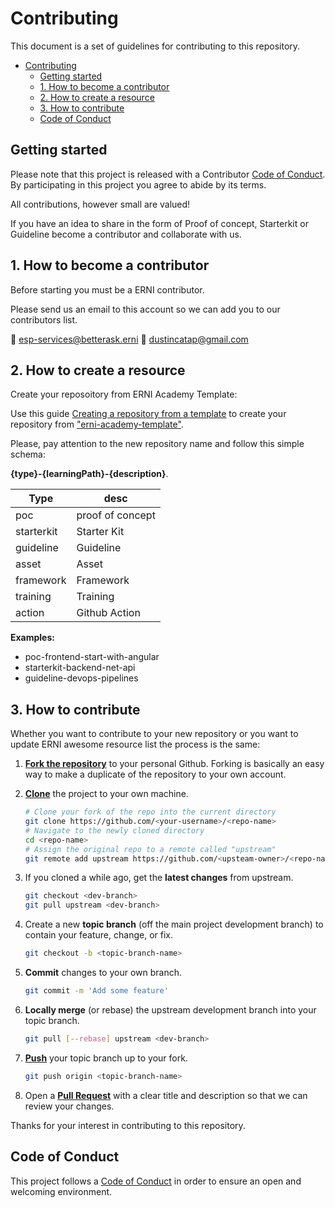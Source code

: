 [code_of_conduct]: ./CODE_OF_CONDUCT.md
[repo_from_template]: https://docs.github.com/en/github/creating-cloning-and-archiving-repositories/creating-a-repository-from-a-template
[fork]: https://docs.github.com/en/github/getting-started-with-github/fork-a-repo
[clone]: https://docs.github.com/en/github/creating-cloning-and-archiving-repositories/cloning-a-repository
[push]: https://docs.github.com/en/github/collaborating-with-issues-and-pull-requests/merging-an-upstream-repository-into-your-fork
[pull]: https://docs.github.com/en/github/collaborating-with-issues-and-pull-requests/allowing-changes-to-a-pull-request-branch-created-from-a-fork
[template]: https://github.com/ERNI-Academy/erni-academy-template

# Contributing

This document is a set of guidelines for contributing to this repository.

- [Contributing](#contributing)
  - [Getting started](#getting-started)
  - [1. How to become a contributor](#1-how-to-become-a-contributor)
  - [2. How to create a resource](#2-how-to-create-a-resource)
  - [3. How to contribute](#3-how-to-contribute)
  - [Code of Conduct](#code-of-conduct)

## Getting started

Please note that this project is released with a Contributor [Code of Conduct][code_of_conduct]. By participating in this project you agree to abide by its terms.

All contributions, however small are valued!

If you have an idea to share in the form of Proof of concept, Starterkit or Guideline become a contributor and collaborate with us.

## 1. How to become a contributor

Before starting you must be a ERNI contributor.

Please send us an email to this account so we can add you to our contributors list.

📧 <esp-services@betterask.erni>
📧 <dustincatap@gmail.com>

## 2. How to create a resource

Create your reposoitory from ERNI Academy Template:

Use this guide [Creating a repository from a template][repo_from_template] to create your repository from ["erni-academy-template"][template].

Please, pay attention to the new repository name and follow this simple schema:

**{type}-{learningPath}-{description}**\.

| Type       | desc             |
|------------|------------------|
| poc        | proof of concept |
| starterkit | Starter Kit      |
| guideline  | Guideline        |
| asset      | Asset            |
| framework  | Framework        |
| training   | Training         |
| action     | Github Action    |

**Examples:**

- poc-frontend-start-with-angular
- starterkit-backend-net-api
- guideline-devops-pipelines

## 3. How to contribute

Whether you want to contribute to your new repository or you want to update ERNI awesome resource list the process is the same:

1. [**Fork the repository**][fork] to your personal Github. Forking is basically an easy way to make a duplicate of the repository to your own account.
2. [**Clone**][clone] the project to your own machine.

    ```sh
    # Clone your fork of the repo into the current directory
    git clone https://github.com/<your-username>/<repo-name>
    # Navigate to the newly cloned directory
    cd <repo-name>
    # Assign the original repo to a remote called "upstream"
    git remote add upstream https://github.com/<upsteam-owner>/<repo-name>
    ```

3. If you cloned a while ago, get the **latest changes** from upstream.

    ```sh
    git checkout <dev-branch>
    git pull upstream <dev-branch>
    ```

4. Create a new **topic branch** (off the main project development branch) to contain your feature, change, or fix.

    ```sh
    git checkout -b <topic-branch-name>
    ```

5. **Commit** changes to your own branch.

    ```sh
    git commit -m 'Add some feature'
    ```

6. **Locally merge** (or rebase) the upstream development branch into your topic branch.

    ```sh
    git pull [--rebase] upstream <dev-branch>
    ```

7. [**Push**][push] your topic branch up to your fork.

    ```sh
    git push origin <topic-branch-name>
    ```

8. Open a [**Pull Request**][pull] with a clear title and description so that we can review your changes.

Thanks for your interest in contributing to this repository.

## Code of Conduct

This project follows a [Code of Conduct][code_of_conduct] in order to ensure an open and welcoming environment.

